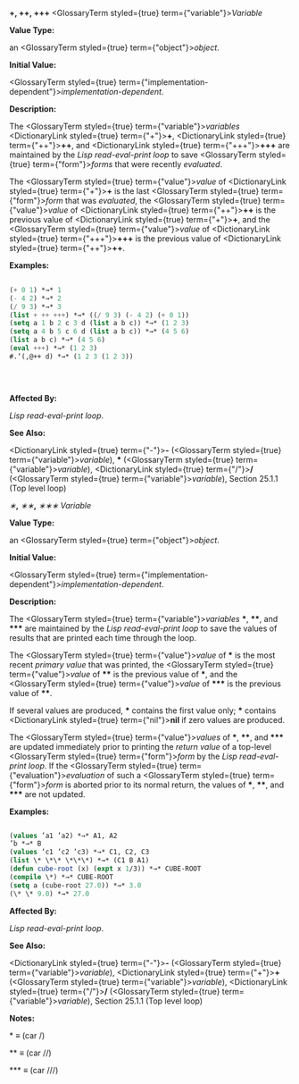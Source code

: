 **+, ++, +++** <GlossaryTerm styled={true} term={"variable"}><i>Variable</i></GlossaryTerm> 



**Value Type:** 



an <GlossaryTerm styled={true} term={"object"}><i>object</i></GlossaryTerm>. 



**Initial Value:** 



<GlossaryTerm styled={true} term={"implementation-dependent"}><i>implementation-dependent</i></GlossaryTerm>. 



**Description:** 



The <GlossaryTerm styled={true} term={"variable"}><i>variables</i></GlossaryTerm> <DictionaryLink styled={true} term={"+"}><b>+</b></DictionaryLink>, <DictionaryLink styled={true} term={"++"}><b>++</b></DictionaryLink>, and <DictionaryLink styled={true} term={"+++"}><b>+++</b></DictionaryLink> are maintained by the *Lisp read-eval-print loop* to save <GlossaryTerm styled={true} term={"form"}><i>forms</i></GlossaryTerm> that were recently *evaluated*. 



The <GlossaryTerm styled={true} term={"value"}><i>value</i></GlossaryTerm> of <DictionaryLink styled={true} term={"+"}><b>+</b></DictionaryLink> is the last <GlossaryTerm styled={true} term={"form"}><i>form</i></GlossaryTerm> that was *evaluated*, the <GlossaryTerm styled={true} term={"value"}><i>value</i></GlossaryTerm> of <DictionaryLink styled={true} term={"++"}><b>++</b></DictionaryLink> is the previous value of <DictionaryLink styled={true} term={"+"}><b>+</b></DictionaryLink>, and the <GlossaryTerm styled={true} term={"value"}><i>value</i></GlossaryTerm> of <DictionaryLink styled={true} term={"+++"}><b>+++</b></DictionaryLink> is the previous value of <DictionaryLink styled={true} term={"++"}><b>++</b></DictionaryLink>. 



**Examples:**
```lisp
 
(+ 0 1) *→* 1 
(- 4 2) *→* 2 
(/ 9 3) *→* 3 
(list + ++ +++) *→* ((/ 9 3) (- 4 2) (+ 0 1)) 
(setq a 1 b 2 c 3 d (list a b c)) *→* (1 2 3) 
(setq a 4 b 5 c 6 d (list a b c)) *→* (4 5 6) 
(list a b c) *→* (4 5 6) 
(eval +++) *→* (1 2 3) 
#.‘(,@++ d) *→* (1 2 3 (1 2 3)) 

 
 

```
**Affected By:** 



*Lisp read-eval-print loop*. 



**See Also:** 



<DictionaryLink styled={true} term={"-"}><b>-</b></DictionaryLink> (<GlossaryTerm styled={true} term={"variable"}><i>variable</i></GlossaryTerm>), **\*** (<GlossaryTerm styled={true} term={"variable"}><i>variable</i></GlossaryTerm>), <DictionaryLink styled={true} term={"/"}><b>/</b></DictionaryLink> (<GlossaryTerm styled={true} term={"variable"}><i>variable</i></GlossaryTerm>), Section 25.1.1 (Top level loop) 



*∗***,** *∗∗***,** *∗∗∗ Variable* 



**Value Type:** 



an <GlossaryTerm styled={true} term={"object"}><i>object</i></GlossaryTerm>. 



**Initial Value:** 



<GlossaryTerm styled={true} term={"implementation-dependent"}><i>implementation-dependent</i></GlossaryTerm>. 



**Description:** 



The <GlossaryTerm styled={true} term={"variable"}><i>variables</i></GlossaryTerm> **\***, **\*\***, and **\*\*\*** are maintained by the *Lisp read-eval-print loop* to save the values of results that are printed each time through the loop. 



The <GlossaryTerm styled={true} term={"value"}><i>value</i></GlossaryTerm> of **\*** is the most recent *primary value* that was printed, the <GlossaryTerm styled={true} term={"value"}><i>value</i></GlossaryTerm> of **\*\*** is the previous value of **\***, and the <GlossaryTerm styled={true} term={"value"}><i>value</i></GlossaryTerm> of **\*\*\*** is the previous value of **\*\***. 



If several values are produced, **\*** contains the first value only; **\*** contains <DictionaryLink styled={true} term={"nil"}><b>nil</b></DictionaryLink> if zero values are produced. 



The <GlossaryTerm styled={true} term={"value"}><i>values</i></GlossaryTerm> of **\***, **\*\***, and **\*\*\*** are updated immediately prior to printing the *return value* of a top-level <GlossaryTerm styled={true} term={"form"}><i>form</i></GlossaryTerm> by the *Lisp read-eval-print loop*. If the <GlossaryTerm styled={true} term={"evaluation"}><i>evaluation</i></GlossaryTerm> of such a <GlossaryTerm styled={true} term={"form"}><i>form</i></GlossaryTerm> is aborted prior to its normal return, the values of **\***, **\*\***, and **\*\*\*** are not updated. 



**Examples:**
```lisp

(values ’a1 ’a2) *→* A1, A2 
’b *→* B 
(values ’c1 ’c2 ’c3) *→* C1, C2, C3 
(list \* \*\* \*\*\*) *→* (C1 B A1) 
(defun cube-root (x) (expt x 1/3)) *→* CUBE-ROOT 
(compile \*) *→* CUBE-ROOT 
(setq a (cube-root 27.0)) *→* 3.0 
(\* \* 9.0) *→* 27.0 

```
**Affected By:** 



*Lisp read-eval-print loop*. 







 



 



**See Also:** 



<DictionaryLink styled={true} term={"-"}><b>-</b></DictionaryLink> (<GlossaryTerm styled={true} term={"variable"}><i>variable</i></GlossaryTerm>), <DictionaryLink styled={true} term={"+"}><b>+</b></DictionaryLink> (<GlossaryTerm styled={true} term={"variable"}><i>variable</i></GlossaryTerm>), <DictionaryLink styled={true} term={"/"}><b>/</b></DictionaryLink> (<GlossaryTerm styled={true} term={"variable"}><i>variable</i></GlossaryTerm>), Section 25.1.1 (Top level loop) 



**Notes:** 



\* *≡* (car /) 



\*\* *≡* (car //) 



\*\*\* *≡* (car ///) 



